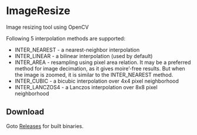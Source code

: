 ImageResize
===========

Image resizing tool using OpenCV

Following 5 interpolation methods are supported:

* INTER_NEAREST - a nearest-neighbor interpolation
* INTER_LINEAR - a bilinear interpolation (used by default)
* INTER_AREA - resampling using pixel area relation. It may be a preferred method for image decimation, as it gives moire’-free results. But when the image is zoomed, it is similar to the INTER_NEAREST method.
* INTER_CUBIC - a bicubic interpolation over 4x4 pixel neighborhood
* INTER_LANCZOS4 - a Lanczos interpolation over 8x8 pixel neighborhood

## Download

Goto [Releases](https://github.com/edwardtoday/ImageResize/releases) for built binaries.
